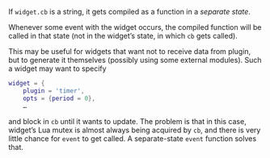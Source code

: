If `widget.cb` is a string, it gets compiled  as a function in a
*separate state*.

Whenever some event with the widget occurs, the compiled function will be called
in that state (not in the widget’s state, in which `cb` gets called).

This may be useful for widgets that want not to receive data from plugin, but to
generate it themselves (possibly using some external modules). Such a widget may
want to specify
```lua
widget = {
    plugin = 'timer',
    opts = {period = 0},
    …
```
and block in `cb` until it wants to update. The problem is that in this case,
widget’s Lua mutex is almost always being acquired by `cb`, and there is very
little chance for `event` to get called. A separate-state `event` function
solves that.
